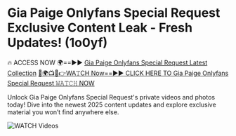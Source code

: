 # Gia Paige Onlyfans Special Request Exclusive Content Leak - Fresh Updates! (1o0yf)

🔥 ACCESS NOW 🌍==►► <a href="https://tinyurl.com/3fjeunct" rel="nofollow">Gia Paige Onlyfans Special Request Latest Collection</a></h3>
[🔴🌍📺📱👉WA𝚃CH Now==►► CLICK HERE TO Gia Paige Onlyfans Special Request 𝚆𝙰𝚃𝙲𝙷 NOW](https://tinyurl.com/3fjeunct)

Unlock Gia Paige Onlyfans Special Request's private videos and photos today! Dive into the newest 2025 content updates and explore exclusive material you won’t find anywhere else.


<a href="https://tinyurl.com/3fjeunct" rel="nofollow" data-target="animated-image.originalLink"><img src="https://camo.githubusercontent.com/8a4f000d20f83aca3bf7ec5f350d767afa0574a8a352519fd8cfa583a6f93a33/68747470733a2f2f692e696d6775722e636f6d2f644a486b345a712e676966" alt="WATCH Videos" data-canonical-src="https://i.imgur.com/dJHk4Zq.gif" style="max-width: 100%; display: inline-block;" data-target="animated-image.originalImage"></a>
